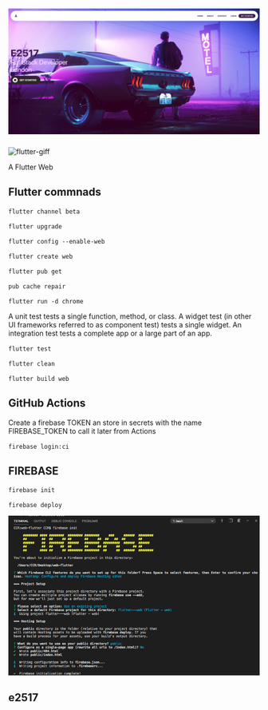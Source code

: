# ![logo][]

![flutter-giff][]

A Flutter Web 

## Flutter commnads

```
flutter channel beta
```

```
flutter upgrade
```

```
flutter config --enable-web
```

```
flutter create web
```

```
flutter pub get
```

```
pub cache repair
```

```
flutter run -d chrome
```

A unit test tests a single function, method, or class.
A widget test (in other UI frameworks referred to as component test) tests a single widget.
An integration test tests a complete app or a large part of an app.

```
flutter test
```

```
flutter clean
```

```
flutter build web
```


## GitHub Actions

Create a firebase TOKEN an store in secrets with the name FIREBASE_TOKEN to call it later from Actions

```
firebase login:ci
```

## FIREBASE

```
firebase init
```

```
firebase deploy
```

![firebase][]

## e2517


[logo]: https://github.com/E2517/images/blob/main/images/flutter-web/flutterweb.png
[firebase]: https://github.com/E2517/images/blob/main/images/flutter-web/firebase.png
[flutter-giff]:https://github.com/E2517/images/blob/main/images/flutter-web/flutterweb.gif













